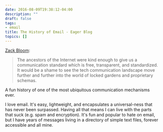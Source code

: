 ```yaml
---
date: 2016-08-09T19:38:12-04:00
description: ""
draft: false
tags:
- email
title: The History of Email - Eager Blog
topics: []
---
```


[Zack Bloom](https://eager.io/blog/history-of-email/):

> The ancestors of the Internet were kind enough to give us a communication
> standard which is free, transparent, and standardized. It would be a shame to
> see the tech communication landscape move further and further into the world
> of locked gardens and proprietary schemas.

A fun history of one of the most ubiquitous communication mechanisms ever.

I love email. It's easy, lightweight, and encapsulates a universal-ness that has
never been surpassed. Having all that means I can live with the parts that suck
(e.g. spam and encryption). It's fun and popular to hate on email, but I have
years of messages living in a directory of simple text files, forever accessible
and all mine.
